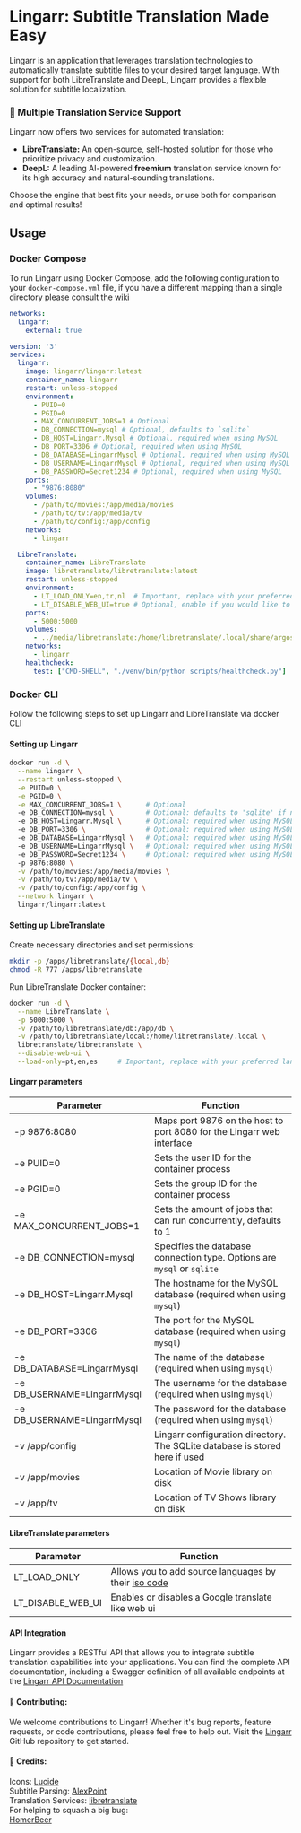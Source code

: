 ﻿# Lingarr: Subtitle Translation Made Easy

Lingarr is an application that leverages translation technologies to automatically translate subtitle files to your desired target language. 
With support for both LibreTranslate and DeepL, Lingarr provides a flexible solution for subtitle localization.

### 🌟 Multiple Translation Service Support
Lingarr now offers two services for automated translation:

- **LibreTranslate:** An open-source, self-hosted solution for those who prioritize privacy and customization.
- **DeepL:** A leading AI-powered **freemium** translation service known for its high accuracy and natural-sounding translations.

Choose the engine that best fits your needs, or use both for comparison and optimal results!

## Usage

### Docker Compose
To run Lingarr using Docker Compose, add the following configuration to your `docker-compose.yml` file, 
if you have a different mapping than a single directory please consult the [wiki](https://github.com/lingarr-translate/lingarr/wiki)

```yaml
networks:
  lingarr:
    external: true

version: '3'
services:
  lingarr:
    image: lingarr/lingarr:latest
    container_name: lingarr
    restart: unless-stopped
    environment:
      - PUID=0
      - PGID=0
      - MAX_CONCURRENT_JOBS=1 # Optional
      - DB_CONNECTION=mysql # Optional, defaults to `sqlite`
      - DB_HOST=Lingarr.Mysql # Optional, required when using MySQL
      - DB_PORT=3306 # Optional, required when using MySQL
      - DB_DATABASE=LingarrMysql # Optional, required when using MySQL
      - DB_USERNAME=LingarrMysql # Optional, required when using MySQL
      - DB_PASSWORD=Secret1234 # Optional, required when using MySQL
    ports:
      - "9876:8080"
    volumes:
      - /path/to/movies:/app/media/movies
      - /path/to/tv:/app/media/tv
      - /path/to/config:/app/config
    networks:
      - lingarr

  LibreTranslate:
    container_name: LibreTranslate
    image: libretranslate/libretranslate:latest
    restart: unless-stopped
    environment:
      - LT_LOAD_ONLY=en,tr,nl  # Important, replace with your preferred languages
      - LT_DISABLE_WEB_UI=true # Optional, enable if you would like to make use of the LibreTranslate web interface 
    ports:
      - 5000:5000
    volumes:
      - ../media/libretranslate:/home/libretranslate/.local/share/argos-translate
    networks:
      - lingarr
    healthcheck:
      test: ["CMD-SHELL", "./venv/bin/python scripts/healthcheck.py"]
```

### Docker CLI

Follow the following steps to set up Lingarr and LibreTranslate via docker CLI

#### Setting up Lingarr
```bash
docker run -d \
  --name lingarr \
  --restart unless-stopped \
  -e PUID=0 \
  -e PGID=0 \
  -e MAX_CONCURRENT_JOBS=1 \      # Optional
  -e DB_CONNECTION=mysql \        # Optional: defaults to 'sqlite' if not specified
  -e DB_HOST=Lingarr.Mysql \      # Optional: required when using MySQL
  -e DB_PORT=3306 \               # Optional: required when using MySQL
  -e DB_DATABASE=LingarrMysql \   # Optional: required when using MySQL
  -e DB_USERNAME=LingarrMysql \   # Optional: required when using MySQL
  -e DB_PASSWORD=Secret1234 \     # Optional: required when using MySQL
  -p 9876:8080 \
  -v /path/to/movies:/app/media/movies \
  -v /path/to/tv:/app/media/tv \
  -v /path/to/config:/app/config \
  --network lingarr \
  lingarr/lingarr:latest
```

#### Setting up LibreTranslate

Create necessary directories and set permissions:
```bash
mkdir -p /apps/libretranslate/{local,db}
chmod -R 777 /apps/libretranslate
```
Run LibreTranslate Docker container:
```bash
docker run -d \
  --name LibreTranslate \
  -p 5000:5000 \
  -v /path/to/libretranslate/db:/app/db \
  -v /path/to/libretranslate/local:/home/libretranslate/.local \
  libretranslate/libretranslate \
  --disable-web-ui \
  --load-only=pt,en,es     # Important, replace with your preferred languages
```

#### Lingarr parameters
| Parameter                   | Function                                                                                      |
|-----------------------------|-----------------------------------------------------------------------------------------------|
| -p 9876:8080                | Maps port 9876 on the host to port 8080 for the Lingarr web interface                         |
| -e PUID=0                   | Sets the user ID for the container process                                                    |
| -e PGID=0                   | Sets the group ID for the container process                                                   |
| -e MAX_CONCURRENT_JOBS=1    | Sets the amount of jobs that can run concurrently, defaults to 1                              |
| -e DB_CONNECTION=mysql      | Specifies the database connection type. Options are `mysql` or `sqlite`                       |
| -e DB_HOST=Lingarr.Mysql    | The hostname for the MySQL database (required when using `mysql`)                             |
| -e DB_PORT=3306             | The port for the MySQL database (required when using `mysql`)                                 |
| -e DB_DATABASE=LingarrMysql | The name of the database (required when using `mysql`)                                        |
| -e DB_USERNAME=LingarrMysql | The username for the database (required when using `mysql`)                                   |
| -e DB_USERNAME=LingarrMysql | The password for the database (required when using `mysql`)                                   |
| -v /app/config              | Lingarr configuration directory. The SQLite database is stored here if used                   |
| -v /app/movies              | Location of Movie library on disk                                                             |
| -v /app/tv                  | Location of TV Shows library on disk                                                          |

#### LibreTranslate parameters
| Parameter                   | Function                                                                                      |
|-----------------------------|-----------------------------------------------------------------------------------------------|
| LT_LOAD_ONLY                | Allows you to add source languages by their [iso code](https://libretranslate.com/languages)  |
| LT_DISABLE_WEB_UI           | Enables or disables a Google translate like web ui                                            |

#### API Integration
Lingarr provides a RESTful API that allows you to integrate subtitle translation capabilities into your applications. You can find the complete API documentation, including a Swagger definition of all available endpoints at the 
[Lingarr API Documentation](https://lingarr.com/docs/api/)

#### 🤝 Contributing:
We welcome contributions to Lingarr! Whether it's bug reports, 
feature requests, or code contributions, please feel free to help out. Visit the [Lingarr](https://github.com/lingarr-translate/lingarr) GitHub repository to get started.

#### 🙏 Credits:
Icons: [Lucide](https://lucide.dev/icons)  
Subtitle Parsing: [AlexPoint](https://github.com/AlexPoint/SubtitlesParser)    
Translation Services: [libretranslate](https://libretranslate.com)  
For helping to squash a big bug:  
[HomerBeer](https://github.com/HomerBeer)  

